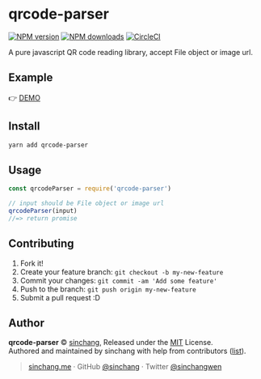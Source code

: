 # qrcode-parser

[![NPM version](https://img.shields.io/npm/v/qrcode-parser.svg?style=flat)](https://npmjs.com/package/qrcode-parser) [![NPM downloads](https://img.shields.io/npm/dm/qrcode-parser.svg?style=flat)](https://npmjs.com/package/qrcode-parser) [![CircleCI](https://circleci.com/gh/sinchang/qrcode-parser/tree/master.svg?style=shield)](https://circleci.com/gh/sinchang/qrcode-parser/tree/master)

A pure javascript QR code reading library, accept File object or image url.

## Example

👉 [DEMO](https://qrcode-parser.netlify.com)

## Install

```bash
yarn add qrcode-parser
```

## Usage

```js
const qrcodeParser = require('qrcode-parser')

// input should be File object or image url
qrcodeParser(input)
//=> return promise
```

## Contributing

1.  Fork it!
2.  Create your feature branch: `git checkout -b my-new-feature`
3.  Commit your changes: `git commit -am 'Add some feature'`
4.  Push to the branch: `git push origin my-new-feature`
5.  Submit a pull request :D

## Author

**qrcode-parser** © [sinchang](https://github.com/sinchang), Released under the [MIT](./LICENSE) License.<br>
Authored and maintained by sinchang with help from contributors ([list](https://github.com/sinchang/qrcode-parser/contributors)).

> [sinchang.me](https://sinchang.me) · GitHub [@sinchang](https://github.com/sinchang) · Twitter [@sinchangwen](https://twitter.com/sinchangwen)
